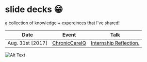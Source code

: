 # slide decks :grin:

a collection of knowledge + expereinces that I've shared! 

| Date |  Event  |  Talk  |
|------|---------|--------|
| Aug. 31st [2017] | [ChronicCareIQ][1] | [Internship Reflection.][2] |

[1]: https://chroniccareiq.com "ChronicCareIQ"
[2]: slides/chroniccareiq.pdf "Internship Reflection."



![Alt Text](https://media.tenor.com/images/37a41f73ad3799e6b1ec4bfb95fc5f2a/tenor.gif)
